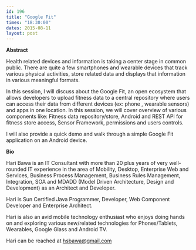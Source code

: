 ```yaml
---
id: 196
title: "Google Fit"
times: "18:30:00"
dates: 2015-08-11
layout: post
---
```

 **Abstract**

Health related devices and information is taking a center stage in common public. There are quite a few smartphones and wearable devices that track various physical activities, store related data and displays that information in various meaningful formats.  
  
In this session, I will discuss about the Google Fit, an open ecosystem that allows developers to upload fitness data to a central repository where users can access their data from different devices (ex: phone , wearable sensors) and apps in one location. In this session, we will cover overview of various components like: Fitness data repository/store, Android and REST API for fitness store access, Sensor Framework, permissions and users controls.   
  
I will also provide a quick demo and walk through a simple Google Fit application on an Android device.  

**Bio**

Hari Bawa is an IT Consultant with more than 20 plus years of very well-rounded IT experience in the area of Mobility, Desktop, Enterprise Web and Services, Business Process Management, Business Rules Management, Integration, SOA and MDADD (Model Driven Architecture, Design and Development) as an Architect and Developer.   
  
Hari is Sun Certified Java Programmer, Developer, Web Component Developer and Enterprise Architect.  
  
Hari is also an avid mobile technology enthusiast who enjoys doing hands on and exploring various new/related technologies for Phones/Tablets, Wearables, Google Glass and Android TV.   
  
Hari can be reached at hsbawa@gmail.com

